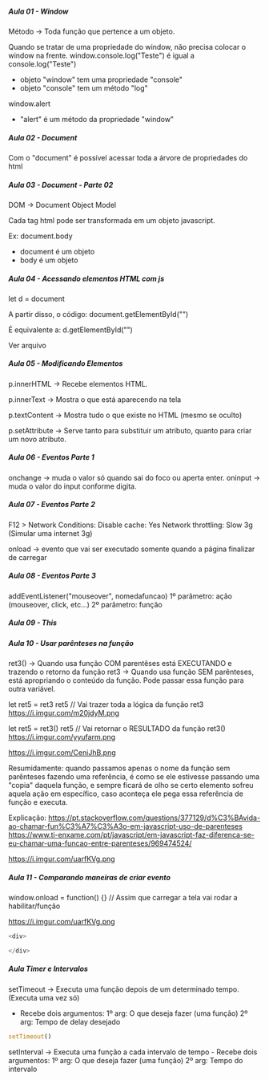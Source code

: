 ##### Aula 01 - Window #####
Método -> Toda função que pertence a um objeto.

Quando se tratar de uma propriedade do window, não precisa colocar o window na frente.
  window.console.log("Teste") 
    é igual a 
  console.log("Teste")

- objeto "window" tem uma propriedade "console"
- objeto "console" tem um método "log"


window.alert
- "alert" é um método da propriedade "window"

##### Aula 02 - Document #####

Com o "document" é possível acessar toda a árvore de propriedades do html

##### Aula 03 - Document - Parte 02 #####
DOM -> Document Object Model

Cada tag html pode ser transformada em um objeto javascript.

Ex:
document.body
- document é um objeto
- body é um objeto

##### Aula 04 - Acessando elementos HTML com js #####
let d = document

A partir disso, o código:
document.getElementById("")

É equivalente a:
d.getElementById("")

Ver arquivo

##### Aula 05 - Modificando Elementos #####
p.innerHTML -> Recebe elementos HTML.

p.innerText -> Mostra o que está aparecendo na tela

p.textContent -> Mostra tudo o que existe no HTML (mesmo se oculto)

p.setAttribute -> Serve tanto para substituir um atributo, quanto para criar um novo atributo.

##### Aula 06 - Eventos Parte 1 #####
onchange -> muda o valor só quando sai do foco ou aperta enter.
oninput -> muda o valor do input conforme digita.

##### Aula 07 - Eventos Parte 2 #####
F12 > Network Conditions:
Disable cache: Yes
Network throttling: Slow 3g   (Simular uma internet 3g)

onload -> evento que vai ser executado somente quando a página finalizar de carregar

##### Aula 08 - Eventos Parte 3 #####

addEventListener("mouseover", nomedafuncao)
1º parâmetro: ação (mouseover, click, etc...)
2º parâmetro: função

##### Aula 09 - This #####

##### Aula 10 - Usar parênteses na função #####
ret3() -> Quando usa função COM parentêses está EXECUTANDO e trazendo o retorno da função
ret3 -> Quando usa função SEM parênteses, está apropriando o conteúdo da função. Pode passar essa função para outra variável.

let ret5 = ret3
ret5 
// Vai trazer toda a lógica da função ret3
https://i.imgur.com/m20jdyM.png

let ret5 = ret3()
ret5 // Vai retornar o RESULTADO da função ret3()
https://i.imgur.com/yyufarm.png

https://i.imgur.com/CeniJhB.png

Resumidamente: quando passamos apenas o nome da função sem parênteses fazendo uma referência, é como se ele estivesse passando uma "copia" daquela função, e sempre ficará de olho se certo elemento sofreu aquela ação em específico, caso aconteça ele pega essa referência de função e executa.

Explicação: 
https://pt.stackoverflow.com/questions/377129/d%C3%BAvida-ao-chamar-fun%C3%A7%C3%A3o-em-javascript-uso-de-parenteses
https://www.ti-enxame.com/pt/javascript/em-javascript-faz-diferenca-se-eu-chamar-uma-funcao-entre-parenteses/969474524/


https://i.imgur.com/uarfKVg.png

##### Aula 11 - Comparando maneiras de criar evento

window.onload = function() {}    // Assim que carregar a tela vai rodar a habilitar/função

https://i.imgur.com/uarfKVg.png


```js
<div>

</div>
```

##### Aula Timer e Intervalos

setTimeout -> Executa uma função depois de um determinado tempo. (Executa uma vez só)
  - Recebe dois argumentos:
    1º arg: O que deseja fazer (uma função)
    2º arg: Tempo de delay desejado
```js
setTimeout()
```

setInterval -> Executa uma função a cada intervalo de tempo
    - Recebe dois argumentos:
    1º arg: O que deseja fazer (uma função)
    2º arg: Tempo do intervalo